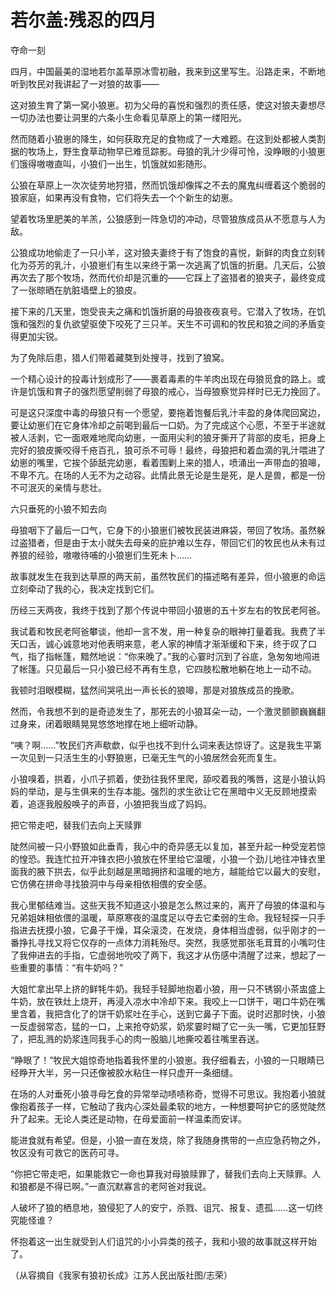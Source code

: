 # 若尔盖:残忍的四月

夺命一刻 

四月，中国最美的湿地若尔盖草原冰雪初融，我来到这里写生。沿路走来，不断地听到牧民对我讲起了一对狼的故事—— 

这对狼生育了第一窝小狼崽。初为父母的喜悦和强烈的责任感，使这对狼夫妻想尽一切办法也要让洞里的六条小生命看见草原上的第一缕阳光。 

然而随着小狼崽的降生，如何获取充足的食物成了一大难题。在这到处都被人类割据的牧场上，野生食草动物早已难觅踪影。母狼的乳汁少得可怜，没睁眼的小狼崽们饿得嗷嗷直叫，小狼们一出生，饥饿就如影随形。 

公狼在草原上一次次徒劳地狩猎，然而饥饿却像挥之不去的魔鬼纠缠着这个脆弱的狼家庭，如果再没有食物，它们将失去一个个新生的幼崽。 

望着牧场里肥美的羊羔，公狼感到一阵急切的冲动，尽管狼族成员从不愿意与人为敌。 

公狼成功地偷走了一只小羊，这对狼夫妻终于有了饱食的喜悦，新鲜的肉食立刻转化为芬芳的乳汁，小狼崽们有生以来终于第一次逃离了饥饿的折磨。几天后，公狼再次去了那个牧场，然而代价却是沉重的——它踩上了盗猎者的狼夹子，最终变成了一张晾晒在肮脏墙壁上的狼皮。 

接下来的几天里，饱受丧夫之痛和饥饿折磨的母狼夜夜哀号。它潜入了牧场，在饥饿和强烈的复仇欲望驱使下咬死了三只羊。天生不可调和的牧民和狼之间的矛盾变得更加尖锐。 

为了免除后患，猎人们带着藏獒到处搜寻，找到了狼窝。 

一个精心设计的投毒计划成形了——裹着毒素的牛羊肉出现在母狼觅食的路上。或许是饥饿和育子的强烈愿望削弱了母狼的戒心，当母狼察觉异样时已无力挽回了。 

可是这只深度中毒的母狼只有一个愿望，要拖着饱餐后乳汁丰盈的身体爬回窝边，要让幼崽们在它身体冷却之前喝到最后一口奶。为了完成这个心愿，不至于半途就被人活剥，它一面艰难地爬向幼崽，一面用尖利的狼牙撕开了背部的皮毛，把身上完好的狼皮撕咬得千疮百孔，狼可杀不可辱！最终，母狼把和着血滴的乳汁喂进了幼崽的嘴里，它挨个舔舐完幼崽，看着围剿上来的猎人，喷涌出一声带血的狼嗥，不卑不亢。在场的人无不为之动容。此情此景无论是生是死，是人是兽，都是一份不可泯灭的亲情与悲壮。 

六只垂死的小狼不知去向 

母狼咽下了最后一口气，它身下的小狼崽们被牧民装进麻袋，带回了牧场。虽然躲过盗猎者，但是由于太小就失去母亲的庇护难以生存，带回它们的牧民也从未有过养狼的经验，嗷嗷待哺的小狼崽们生死未卜…… 

故事就发生在我到达草原的两天前，虽然牧民们的描述略有差异，但小狼崽的命运立刻牵动了我的心，我决定找到它们。 

历经三天两夜，我终于找到了那个传说中带回小狼崽的五十岁左右的牧民老阿爸。 

我试着和牧民老阿爸攀谈，他却一言不发，用一种复杂的眼神打量着我。我费了半天口舌，诚心诚意地对他表明来意，老人家的神情才渐渐缓和下来，终于叹了口气，指了指帐篷，黯然地说：“你来晚了。”我的心霎时沉到了谷底，急匆匆地闯进了帐篷。只见最后一只小狼已经不再有生息，它四肢松散地躺在地上一动不动。 

我顿时泪眼模糊，猛然间哭吼出一声长长的狼嗥，那是对狼族成员的挽歌。 

然而，令我想不到的是奇迹发生了，那死去的小狼耳朵一动，一个激灵颤颤巍巍翻过身来，闭着眼睛晃晃悠悠地撑在地上细听动静。 

“咦？啊……”牧民们齐声欷歔，似乎也找不到什么词来表达惊讶了。这是我生平第一次见到一只活生生的小野狼崽，已毫无生气的小狼居然会死而复生。 

小狼嗅着，拱着，小爪子抓着，使劲往我怀里爬，舔咬着我的嘴唇，这是小狼认妈妈的举动，是与生俱来的生存本能。强烈的求生欲让它在黑暗中义无反顾地摸索着，追逐我殷殷唤子的声音，小狼把我当成了妈妈。 

把它带走吧，替我们去向上天赎罪 

陡然间被一只小野狼如此垂青，我心中的奇异感无以复加，甚至升起一种受宠若惊的惶恐。我连忙拉开冲锋衣把小狼放在怀里给它温暖，小狼一个劲儿地往冲锋衣里面我的腋下拱去，似乎此刻越是黑暗拥挤和温暖的地方，越能给它以最大的安慰，它仿佛在拼命寻找狼洞中与母亲相依相偎的安全感。 

我心里郁结难当。这些天我不知道这小狼是怎么熬过来的，离开了母狼的体温和与兄弟姐妹相依偎的温暖，草原寒夜的温度足以夺去它柔弱的生命。我轻轻探一只手指进去抚摸小狼，它鼻子干燥，耳朵滚烫，在发烧，身体相当虚弱，似乎刚才的一番挣扎寻找又将它仅存的一点体力消耗殆尽。突然，我感觉那张毛茸茸的小嘴叼住了我伸进去的手指，它虚弱地吮咬了两下，我这才从伤感中清醒了过来，想起了一些重要的事情：“有牛奶吗？” 

大姐忙拿出早上挤的鲜牦牛奶。我轻手轻脚地抱着小狼，用一只不锈钢小茶盅盛上牛奶，放在铁灶上烧开，再浸入凉水中冷却下来。我咬上一口饼干，喝口牛奶在嘴里含着，我把含化了的饼干奶浆吐在手心，送到它鼻子下面。说时迟那时快，小狼一反虚弱常态，猛的一口，上来抢夺奶浆，奶浆霎时糊了它一头一嘴，它更加狂野了，把乱溅的奶浆连同我手心的肉一股脑儿地撕咬着往嘴里吞送。 

“睁眼了！”牧民大姐惊奇地指着我怀里的小狼崽。我仔细看去，小狼的一只眼睛已经睁开大半，另一只还像被胶水粘住一样只虚开一条细缝。 

在场的人对垂死小狼寻母乞食的异常举动啧啧称奇，觉得不可思议。我抱着小狼就像抱着孩子一样，它触动了我内心深处最柔软的地方，一种想要呵护它的感觉陡然升了起来。无论人类还是动物，在母爱面前一样温柔而安详。 

能进食就有希望。但是，小狼一直在发烧，除了我随身携带的一点应急药物之外，牧区没有可救它的医药可寻。 

“你把它带走吧，如果能救它一命也算我对母狼赎罪了，替我们去向上天赎罪。人和狼都是不得已啊。”一直沉默寡言的老阿爸对我说。 

人破坏了狼的栖息地，狼侵犯了人的安宁，杀戮、诅咒、报复、遗孤……这一切终究能怪谁？ 

怀抱着这一出生就受到人们诅咒的小小异类的孩子，我和小狼的故事就这样开始了。 

（从容摘自《我家有狼初长成》江苏人民出版社图/志荣）